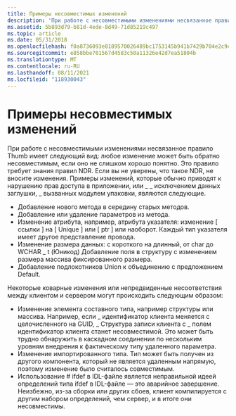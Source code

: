 ```yaml
---
title: Примеры несовместимых изменений
description: 'При работе с несовместимыми изменениями несвязанное правило Thumb выглядит следующим образом: любое изменение может быть обратно несовместимым, если оно не слишком хорошо понятно.'
ms.assetid: 5b893d79-b81d-4ede-8d49-71d85219c497
ms.topic: article
ms.date: 05/31/2018
ms.openlocfilehash: f0a8736093e8189570026489bc1753145b941b7429b704e2c9c68783ddefef0c
ms.sourcegitcommit: e858bbe701567d4583c50a11326e42d7ea51804b
ms.translationtype: MT
ms.contentlocale: ru-RU
ms.lasthandoff: 08/11/2021
ms.locfileid: "118930043"
---
```

# <a name="examples-of-incompatible-changes"></a>Примеры несовместимых изменений

При работе с несовместимыми изменениями несвязанное правило Thumb имеет следующий вид: любое изменение может быть обратно несовместимым, если оно не слишком хорошо понятно. Это правило требует знания правил NDR. Если вы не уверены, что такое NDR, не вносите изменения. Примеры изменений, которые обычно приводят к нарушению прав доступа в приложении, или \_ \_ исключением данных заглушки, \_ вызванных модулем упаковки, являются следующие.

-   Добавление нового метода в середину старых методов.
-   Добавление или удаление параметров из метода.
-   Изменение атрибута, например, атрибута указателя: изменение \[ ссылки \] на \[ Unique \] или \[ ptr \] или наоборот. Каждый тип указателя имеет другое представление провода.
-   Изменение размера данных: с короткого на длинный, от char до WCHAR \_ t (Юникод) Добавление поля в структуру с изменением размера массива фиксированного размера.
-   Добавление подлокотников Union к объединению с предложением Default.

Некоторые коварные изменения или непредвиденные несоответствия между клиентом и сервером могут происходить следующим образом:

-   Изменение элемента составного типа, например структуры или массива. Например, если \_ идентификатор клиента меняется с целочисленного на GUID, \_ Структура записи клиента с \_ полем идентификатор клиента станет несовместимой. Это может быть трудно обнаружить в каскадном соединении по нескольким уровням внедрения к фактическому типу удаленного параметра.
-   Изменение импортированного типа. Тип может быть получен из другого компонента, который не является удаленным напрямую, поэтому изменение было считалось совместимым.
-   Использование \# ifdef в IDL-файле является неправильной идеей определений типа ifdef в IDL-файле — это аварийное завершение. Неизбежно, из-за сборки или других сбоев, клиент компилируется с другим набором определений, чем сервер, и в итоге они несовместимы.

 

 




